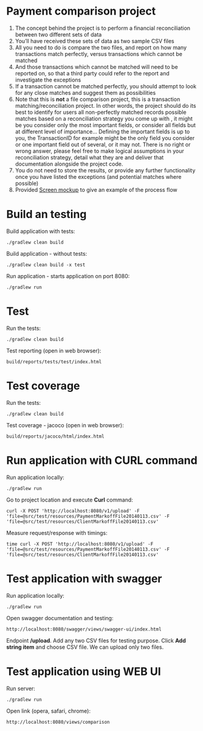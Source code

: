 # Payment comparison project

1. The concept behind the project is to perform a financial reconciliation between two different sets of data
2. You’ll have received these sets of data as two sample CSV files
3. All you need to do is compare the two files, and report on how many transactions match perfectly, versus
transactions which cannot be matched
4. And those transactions which cannot be matched will need to be reported on, so that a third party could refer to
the report and investigate the exceptions
5. If a transaction cannot be matched perfectly, you should attempt to look for any close matches and suggest them
as possibilities
6. Note that this is **not** a file comparison project, this is a transaction matching/reconciliation project. In other
words, the project should do its best to identify for users all non-perfectly matched records possible matches
based on a reconciliation strategy you come up with , it might be you consider only the most important fields, or
consider all fields but at different level of importance... Defining the important fields is up to you, the
TransactionID for example might be the only field you consider or one important field out of several, or it may
not. There is no right or wrong answer, please feel free to make logical assumptions in your reconciliation
strategy, detail what they are and deliver that documentation alongside the project code.
7. You do not need to store the results, or provide any further functionality once you have listed the exceptions
(and potential matches where possible)
8. Provided [Screen mockup](mockup_Transaction%20Compare.png) to give an example of the process flow

# Build an testing

Build application with tests:

```asciidoc
./gradlew clean build
```

Build application - without tests:

```asciidoc
./gradlew clean build -x test
```

Run application - starts application on port 8080:
```asciidoc
./gradlew run
```

# Test

Run the tests:
```asciidoc
./gradlew clean build
```

Test reporting (open in web browser):
```asciidoc
build/reports/tests/test/index.html
```

# Test coverage

Run the tests:
```asciidoc
./gradlew clean build
```

Test coverage - jacoco (open in web browser):
```asciidoc
build/reports/jacoco/html/index.html
```

# Run application with CURL command

Run application locally:
```asciidoc
./gradlew run
```

Go to project location and execute **Curl** command:
```asciidoc
curl -X POST 'http://localhost:8080/v1/upload' -F 'file=@src/test/resources/PaymentMarkoffFile20140113.csv' -F 'file=@src/test/resources/ClientMarkoffFile20140113.csv'
```

Measure request/response with timings:
```asciidoc
time curl -X POST 'http://localhost:8080/v1/upload' -F 'file=@src/test/resources/PaymentMarkoffFile20140113.csv' -F 'file=@src/test/resources/ClientMarkoffFile20140113.csv'
```

# Test application with swagger

Run application locally:
```asciidoc
./gradlew run
```
Open swagger documentation and testing:

```asciidoc
http://localhost:8080/swagger/views/swagger-ui/index.html
```
Endpoint **/upload**. Add any two CSV files for testing purpose.
Click **Add string item** and choose CSV file.
We can upload only two files.

# Test application using WEB UI

Run server:
```asciidoc
./gradlew run
```

Open link (opera, safari, chrome):
```asciidoc
http://localhost:8080/views/comparison
```